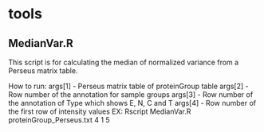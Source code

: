 # tools
## MedianVar.R
This script is for calculating the median of normalized variance from a Perseus matrix table.

How to run:
args[1] - Perseus matrix table of proteinGroup table
args[2] - Row number of the annotation for sample groups
args[3] - Row number of the annotation of Type which shows E, N, C and T
args[4] - Row number of the first row of intensity values
EX: Rscript MedianVar.R proteinGroup_Perseus.txt 4 1 5
